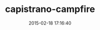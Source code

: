 ---
layout: post
title:  "capistrano-campfire"
repo:   "technicalpickles/capistrano-campfire"
date:   2015-02-18 17:16:40
gemurl: http://github.com/technicalpickles/capistrano-campfire
---